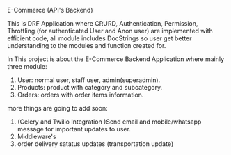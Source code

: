 E-Commerce (API's Backend)

This is DRF Application where CRURD, Authentication, Permission, Throttling (for authenticated User and Anon user) are implemented with efficient code, all module includes DocStrings so user get better understanding to the modules and function created for.

In This project is about the E-Commerce Backend Application where mainly three module:
1. User: normal user, staff user, admin(superadmin).
2. Products: product with category and subcategory.
3. Orders: orders with order items information.

more things are going to add soon:
1. (Celery and Twilio Integration )Send email and mobile/whatsapp message for important updates to user.
2. Middleware's
3. order delivery satatus updates (transportation update)
   
